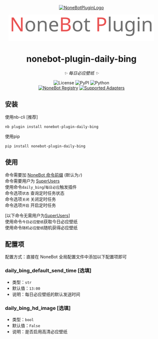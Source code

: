<!-- markdownlint-disable MD033 MD036 MD041 -->

<div align="center">

<a href="https://v2.nonebot.dev/store">
  <img src="https://raw.githubusercontent.com/A-kirami/nonebot-plugin-template/resources/nbp_logo.png" width="180" height="180" alt="NoneBotPluginLogo">
</a>

<p>
  <img src="https://raw.githubusercontent.com/lgc-NB2Dev/readme/main/template/plugin.svg" alt="NoneBotPluginText">
</p>

# nonebot-plugin-daily-bing

_✨ 每日必应壁纸 ✨_

![License](https://img.shields.io/pypi/l/nonebot-plugin-daily-bing)
![PyPI](https://img.shields.io/pypi/v/nonebot-plugin-daily-bing.svg)
![Python](https://img.shields.io/badge/python-3.10+-blue.svg)  
[![NoneBot Registry](https://img.shields.io/endpoint?url=https%3A%2F%2Fnbbdg.lgc2333.top%2Fplugin%2Fnonebot-plugin-daily-bing)](https://registry.nonebot.dev/plugin/nonebot-plugin-daily-bing:nonebot_plugin_daily-bing)
[![Supported Adapters](https://img.shields.io/endpoint?url=https%3A%2F%2Fnbbdg.lgc2333.top%2Fplugin-adapters%2Fnonebot-plugin-alconna)](https://registry.nonebot.dev/plugin/nonebot-plugin-alconna:nonebot_plugin_alconna)

</div>


## 安装
使用nb-cli [推荐]
```shell
nb plugin install nonebot-plugin-daily-bing
```
使用pip
```shell
pip install nonebot-plugin-daily-bing
```

## 使用
命令需要加 [NoneBot 命令前缀](https://nonebot.dev/docs/appendices/config#command-start-和-command-separator) (默认为`/`)  
命令需要用户为 [SuperUsers](https://nonebot.dev/docs/appendices/config#superusers)  
使用命令`daily_bing`/`每日必应`触发插件  
命令选项`状态` 查询定时任务状态  
命令选项`关闭` 关闭定时任务  
命令选项`开启` 开启定时任务  

[以下命令无需用户为[SuperUsers](https://nonebot.dev/docs/appendices/config#superusers)]  
使用命令`今日必应壁纸`获取今日必应壁纸  
使用命令`随机必应壁纸`随机获得必应壁纸  


## 配置项

配置方式：直接在 NoneBot 全局配置文件中添加以下配置项即可

### daily_bing_default_send_time [选填]

- 类型：`str`
- 默认值：`13:00`
- 说明：每日必应壁纸的默认发送时间

### daily_bing_hd_image [选填]

- 类型：`bool`
- 默认值：`False`
- 说明：是否启用高清必应壁纸